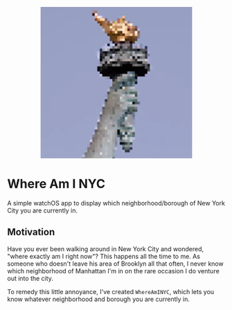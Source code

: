 <p align="center">
  <img src="./WhereAmINYC%20WatchKit%20App/Assets.xcassets/AppIcon.appiconset/216.png" width="350" title="Where Am I NYC">
</p>


# Where Am I NYC

A simple watchOS app to display which neighborhood/borough of New York City you are currently in.

## Motivation

Have you ever been walking around in New York City and wondered, "where exactly am I right now"? This happens all the time to me. As someone who doesn't
leave his area of Brooklyn all that often, I never know which neighborhood of Manhattan I'm in on the rare occasion I do venture out into the city.

To remedy this little annoyance, I've created `WhereAmINYC`, which lets you know whatever neighborhood and borough you are currently in.
